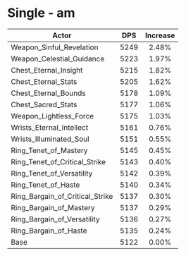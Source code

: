 # Single - am
| Actor | DPS | Increase |
|---|:---:|:---:|
|Weapon_Sinful_Revelation|5249|2.48%|
|Weapon_Celestial_Guidance|5223|1.97%|
|Chest_Eternal_Insight|5215|1.82%|
|Chest_Eternal_Stats|5205|1.62%|
|Chest_Eternal_Bounds|5178|1.09%|
|Chest_Sacred_Stats|5177|1.06%|
|Weapon_Lightless_Force|5175|1.03%|
|Wrists_Eternal_Intellect|5161|0.76%|
|Wrists_Illuminated_Soul|5151|0.55%|
|Ring_Tenet_of_Mastery|5145|0.45%|
|Ring_Tenet_of_Critical_Strike|5143|0.40%|
|Ring_Tenet_of_Versatility|5142|0.39%|
|Ring_Tenet_of_Haste|5140|0.34%|
|Ring_Bargain_of_Critical_Strike|5137|0.30%|
|Ring_Bargain_of_Mastery|5137|0.29%|
|Ring_Bargain_of_Versatility|5136|0.27%|
|Ring_Bargain_of_Haste|5135|0.24%|
|Base|5122|0.00%|

